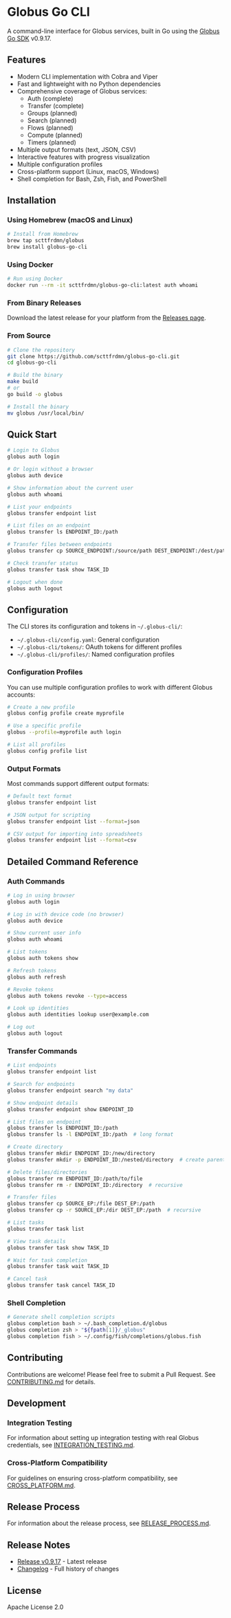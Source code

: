 <!-- SPDX-License-Identifier: Apache-2.0 -->
<!-- SPDX-FileCopyrightText: 2025 Scott Friedman and Project Contributors -->

# Globus Go CLI

A command-line interface for Globus services, built in Go using the [Globus Go SDK](https://github.com/scttfrdmn/globus-go-sdk) v0.9.17.

## Features

- Modern CLI implementation with Cobra and Viper
- Fast and lightweight with no Python dependencies
- Comprehensive coverage of Globus services:
  - Auth (complete)
  - Transfer (complete)
  - Groups (planned)
  - Search (planned)
  - Flows (planned)
  - Compute (planned)
  - Timers (planned)
- Multiple output formats (text, JSON, CSV)
- Interactive features with progress visualization
- Multiple configuration profiles
- Cross-platform support (Linux, macOS, Windows)
- Shell completion for Bash, Zsh, Fish, and PowerShell

## Installation

### Using Homebrew (macOS and Linux)

```bash
# Install from Homebrew
brew tap scttfrdmn/globus
brew install globus-go-cli
```

### Using Docker

```bash
# Run using Docker
docker run --rm -it scttfrdmn/globus-go-cli:latest auth whoami
```

### From Binary Releases

Download the latest release for your platform from the [Releases page](https://github.com/scttfrdmn/globus-go-cli/releases).

### From Source

```bash
# Clone the repository
git clone https://github.com/scttfrdmn/globus-go-cli.git
cd globus-go-cli

# Build the binary
make build
# or
go build -o globus

# Install the binary
mv globus /usr/local/bin/
```

## Quick Start

```bash
# Login to Globus
globus auth login

# Or login without a browser
globus auth device

# Show information about the current user
globus auth whoami

# List your endpoints
globus transfer endpoint list

# List files on an endpoint
globus transfer ls ENDPOINT_ID:/path

# Transfer files between endpoints
globus transfer cp SOURCE_ENDPOINT:/source/path DEST_ENDPOINT:/dest/path

# Check transfer status
globus transfer task show TASK_ID

# Logout when done
globus auth logout
```

## Configuration

The CLI stores its configuration and tokens in `~/.globus-cli/`:

- `~/.globus-cli/config.yaml`: General configuration
- `~/.globus-cli/tokens/`: OAuth tokens for different profiles
- `~/.globus-cli/profiles/`: Named configuration profiles

### Configuration Profiles

You can use multiple configuration profiles to work with different Globus accounts:

```bash
# Create a new profile
globus config profile create myprofile

# Use a specific profile
globus --profile=myprofile auth login

# List all profiles
globus config profile list
```

### Output Formats

Most commands support different output formats:

```bash
# Default text format
globus transfer endpoint list

# JSON output for scripting
globus transfer endpoint list --format=json

# CSV output for importing into spreadsheets
globus transfer endpoint list --format=csv
```

## Detailed Command Reference

### Auth Commands

```bash
# Log in using browser
globus auth login

# Log in with device code (no browser)
globus auth device

# Show current user info
globus auth whoami

# List tokens
globus auth tokens show

# Refresh tokens
globus auth refresh

# Revoke tokens
globus auth tokens revoke --type=access

# Look up identities
globus auth identities lookup user@example.com

# Log out
globus auth logout
```

### Transfer Commands

```bash
# List endpoints
globus transfer endpoint list

# Search for endpoints
globus transfer endpoint search "my data"

# Show endpoint details
globus transfer endpoint show ENDPOINT_ID

# List files on endpoint
globus transfer ls ENDPOINT_ID:/path
globus transfer ls -l ENDPOINT_ID:/path  # long format

# Create directory
globus transfer mkdir ENDPOINT_ID:/new/directory
globus transfer mkdir -p ENDPOINT_ID:/nested/directory  # create parents

# Delete files/directories
globus transfer rm ENDPOINT_ID:/path/to/file
globus transfer rm -r ENDPOINT_ID:/directory  # recursive

# Transfer files
globus transfer cp SOURCE_EP:/file DEST_EP:/path
globus transfer cp -r SOURCE_EP:/dir DEST_EP:/path  # recursive

# List tasks
globus transfer task list

# View task details
globus transfer task show TASK_ID

# Wait for task completion
globus transfer task wait TASK_ID

# Cancel task
globus transfer task cancel TASK_ID
```

### Shell Completion

```bash
# Generate shell completion scripts
globus completion bash > ~/.bash_completion.d/globus
globus completion zsh > "${fpath[1]}/_globus"
globus completion fish > ~/.config/fish/completions/globus.fish
```

## Contributing

Contributions are welcome! Please feel free to submit a Pull Request. See [CONTRIBUTING.md](CONTRIBUTING.md) for details.

## Development

### Integration Testing

For information about setting up integration testing with real Globus credentials, see [INTEGRATION_TESTING.md](INTEGRATION_TESTING.md).

### Cross-Platform Compatibility

For guidelines on ensuring cross-platform compatibility, see [CROSS_PLATFORM.md](CROSS_PLATFORM.md).

## Release Process

For information about the release process, see [RELEASE_PROCESS.md](RELEASE_PROCESS.md).

## Release Notes

- [Release v0.9.17](RELEASE_NOTES_V0.9.17.md) - Latest release
- [Changelog](CHANGELOG.md) - Full history of changes

## License

Apache License 2.0